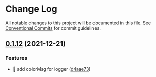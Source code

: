 # Change Log

All notable changes to this project will be documented in this file.
See [Conventional Commits](https://conventionalcommits.org) for commit guidelines.

## [0.1.12](https://github.com/foxfamily/foxpage-component-framework/compare/@foxpage/foxpage-component-shared@0.1.11...@foxpage/foxpage-component-shared@0.1.12) (2021-12-21)


### Features

* 🎸 add colorMsg for logger ([d4aae73](https://github.com/foxfamily/foxpage-component-framework/commit/d4aae7368354dd0085a4434f077f2ea421c2d51c))
